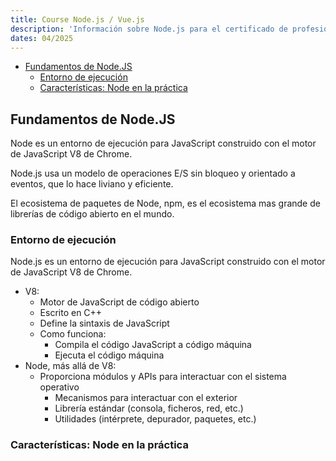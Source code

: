 ```yaml
---
title: Course Node.js / Vue.js
description: 'Información sobre Node.js para el certificado de profesionalidad de Desarrollo de Aplicaciones con Tecnologías Web'
dates: 04/2025
---
```


- [Fundamentos de Node.JS](#fundamentos-de-nodejs)
  - [Entorno de ejecución](#entorno-de-ejecución)
  - [Características: Node en la práctica](#características-node-en-la-práctica)

## Fundamentos de Node.JS

Node es un entorno de ejecución para JavaScript construido con el motor de JavaScript V8 de Chrome.

Node.js usa un modelo de operaciones E/S sin bloqueo y orientado a eventos, que lo hace liviano y eficiente.

El ecosistema de paquetes de Node, npm, es el ecosistema mas grande de librerías de código abierto en el mundo.

### Entorno de ejecución

Node.js es un entorno de ejecución para JavaScript construido con el motor de JavaScript V8 de Chrome.

- V8:
  - Motor de JavaScript de código abierto
  - Escrito en C++
  - Define la sintaxis de JavaScript
  - Como funciona:
    - Compila el código JavaScript a código máquina
    - Ejecuta el código máquina
- Node, más allá de V8:
  - Proporciona módulos y APIs para interactuar con el sistema operativo
    - Mecanismos para interactuar con el exterior
    - Librería estándar (consola, ficheros, red, etc.)
    - Utilidades (intérprete, depurador, paquetes, etc.)

### Características: Node en la práctica
